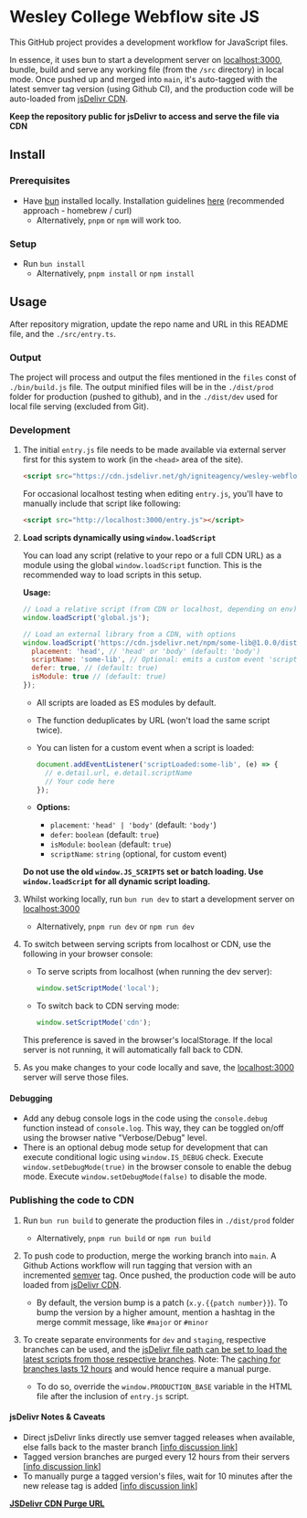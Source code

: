 # Wesley College Webflow site JS

This GitHub project provides a development workflow for JavaScript files.

In essence, it uses bun to start a development server on [localhost:3000](http://localhost:3000), bundle, build and serve any working file (from the `/src` directory) in local mode. Once pushed up and merged into `main`, it's auto-tagged with the latest semver tag version (using Github CI), and the production code will be auto-loaded from [jsDelivr CDN](https://www.jsdelivr.com/).

**Keep the repository public for jsDelivr to access and serve the file via CDN**

## Install

### Prerequisites

- Have [bun](https://bun.sh/) installed locally. Installation guidelines [here](https://bun.sh/docs/installation) (recommended approach - homebrew / curl)
   - Alternatively, `pnpm` or `npm` will work too.

### Setup

- Run `bun install`
   - Alternatively, `pnpm install` or `npm install`

## Usage

After repository migration, update the repo name and URL in this README file, and the `./src/entry.ts`.

### Output

The project will process and output the files mentioned in the `files` const of `./bin/build.js` file. The output minified files will be in the `./dist/prod` folder for production (pushed to github), and in the `./dist/dev` used for local file serving (excluded from Git).

### Development

1. The initial `entry.js` file needs to be made available via external server first for this system to work (in the `<head>` area of the site).

   ```html
   <script src="https://cdn.jsdelivr.net/gh/igniteagency/wesley-webflow-site/dist/prod/entry.js"></script>
   ```

   For occasional localhost testing when editing `entry.js`, you'll have to manually include that script like following:
   ```html
   <script src="http://localhost:3000/entry.js"></script>
   ```

2. **Load scripts dynamically using `window.loadScript`**

   You can load any script (relative to your repo or a full CDN URL) as a module using the global `window.loadScript` function. This is the recommended way to load scripts in this setup.

   **Usage:**
   ```js
   // Load a relative script (from CDN or localhost, depending on env)
   window.loadScript('global.js');

   // Load an external library from a CDN, with options
   window.loadScript('https://cdn.jsdelivr.net/npm/some-lib@1.0.0/dist/index.js', {
     placement: 'head', // 'head' or 'body' (default: 'body')
     scriptName: 'some-lib', // Optional: emits a custom event 'scriptLoaded:some-lib' when loaded
     defer: true, // (default: true)
     isModule: true // (default: true)
   });
   ```
   - All scripts are loaded as ES modules by default.
   - The function deduplicates by URL (won't load the same script twice).
   - You can listen for a custom event when a script is loaded:

      ```js
      document.addEventListener('scriptLoaded:some-lib', (e) => {
        // e.detail.url, e.detail.scriptName
        // Your code here
      });
      ```

   - **Options:**
     - `placement`: `'head' | 'body'` (default: `'body'`)
     - `defer`: `boolean` (default: `true`)
     - `isModule`: `boolean` (default: `true`)
     - `scriptName`: `string` (optional, for custom event)

   **Do not use the old `window.JS_SCRIPTS` set or batch loading. Use `window.loadScript` for all dynamic script loading.**

3. Whilst working locally, run `bun run dev` to start a development server on [localhost:3000](http://localhost:3000)
   - Alternatively, `pnpm run dev` or `npm run dev`

4. To switch between serving scripts from localhost or CDN, use the following in your browser console:

   - To serve scripts from localhost (when running the dev server):
     ```js
     window.setScriptMode('local');
     ```
   - To switch back to CDN serving mode:
     ```js
     window.setScriptMode('cdn');
     ```
   This preference is saved in the browser's localStorage. If the local server is not running, it will automatically fall back to CDN.

5. As you make changes to your code locally and save, the [localhost:3000](http://localhost:3000) server will serve those files.

#### Debugging

- Add any debug console logs in the code using the `console.debug` function instead of `console.log`. This way, they can be toggled on/off using the browser native "Verbose/Debug" level.
- There is an optional debug mode setup for development that can execute conditional logic using `window.IS_DEBUG` check. Execute `window.setDebugMode(true)` in the browser console to enable the debug mode. Execute `window.setDebugMode(false)` to disable the mode.

### Publishing the code to CDN

1. Run `bun run build` to generate the production files in `./dist/prod` folder
   - Alternatively, `pnpm run build` or `npm run build`

2. To push code to production, merge the working branch into `main`. A Github Actions workflow will run tagging that version with an incremented [semver](https://semver.org/) tag. Once pushed, the production code will be auto loaded from [jsDelivr CDN](https://www.jsdelivr.com/).
   - By default, the version bump is a patch (`x.y.{{patch number}}`). To bump the version by a higher amount, mention a hashtag in the merge commit message, like `#major` or `#minor`

3. To create separate environments for `dev` and `staging`, respective branches can be used, and the [jsDelivr file path can be set to load the latest scripts from those respective branches](https://www.jsdelivr.com/documentation#id-github). Note: The [caching for branches lasts 12 hours](https://www.jsdelivr.com/documentation#id-caching) and would hence require a manual purge.
   - To do so, override the `window.PRODUCTION_BASE` variable in the HTML file after the inclusion of `entry.js` script.

#### jsDelivr Notes & Caveats

- Direct jsDelivr links directly use semver tagged releases when available, else falls back to the master branch [[info discussion link](https://github.com/jsdelivr/jsdelivr/issues/18376#issuecomment-1046876129)]
- Tagged version branches are purged every 12 hours from their servers [[info discussion link](https://github.com/jsdelivr/jsdelivr/issues/18376#issuecomment-1046918481)]
- To manually purge a tagged version's files, wait for 10 minutes after the new release tag is added [[info discussion link](https://github.com/jsdelivr/jsdelivr/issues/18376#issuecomment-1047040896)]

[**JSDelivr CDN Purge URL**](https://www.jsdelivr.com/tools/purge)
